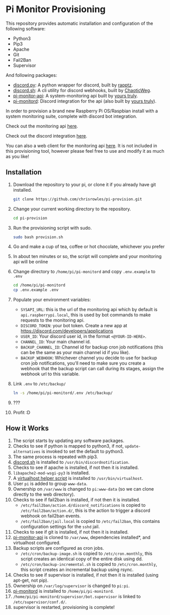 # Pi Monitor Provisioning

This repository provides automatic installation and configuration of the following software:

- Python3
- Pip3
- Apache
- Git
- Fail2Ban
- Supervisor

And following packages:

- [discord.py](https://pypi.org/project/discord.py/): A python wrapper for discord, built by [rapptz](https://pypi.org/user/rapptz/).
- [discord.sh](https://github.com/ChaoticWeg/discord.sh): A cli utility for discord webhooks, built by [ChaoticWeg](https://github.com/ChaoticWeg).
- [pi-monitor-api](https://github.com/chrisrowles/pi-monitor-api): A system-monitoring api built by [yours truly](https://github.com/chrisrowles).
- [pi-monitord](https://github.com/chrisrowles/pi-monitord): Discord integration for the api (also built by [yours truly](https://github.com/chrisrowles)).

In order to provision a brand new Raspberry Pi OS/Raspbian install with a system monitoring suite, complete with discord bot integration.

Check out the monitoring api [here](https://github.com/chrisrowles/pi-monitor-api).

Check out the discord integration [here](https://github.com/chrisrowles/pi-monitord).

You can also a web client for the monitoring api [here](https://github.com/chrisrowles/pi-monitor). It is not included in this provisioning tool, however please feel free to use and modify it as much as you like!

## Installation

1. Download the repository to your pi, or clone it if you already have git installed.

    ```sh
    git clone https://github.com/chrisrowles/pi-provision.git
    ```
2. Change your current working directory to the repository.

    ```sh
    cd pi-provision
    ```
3. Run the provisioning script with sudo.

    ```sh
    sudo bash provision.sh
    ```
4. Go and make a cup of tea, coffee or hot chocolate, whichever you prefer
5. In about ten minutes or so, the script will complete and your monitoring api will be online
6. Change directory to `/home/pi/pi-monitord` and copy `.env.example` to `.env`

    ```sh
    cd /home/pi/pi-monitord
    cp .env.example .env
    ```
7. Populate your environment variables:
    - `SYSAPI_URL`: this is the url of the monitoring api which by default is `api.raspberrypi.local`, this is used by bot commands to make requests to the monitoring api.
    - `DISCORD_TOKEN`: your bot token. Create a new app at https://discord.com/developers/applications
    - `USER_ID`: Your discord user id, in the format `<@YOUR-ID-HERE>`.
    - `CHANNEL_ID`: Your main channel id.
    - `BACKUP_CHANNEL_ID`: Channel id for backup cron job notifications (this can be the same as your main channel id if you like).
    - `BACKUP_WEBHOOK`: Whichever channel you decide to use for backup cron job notifications, you'll need to make sure you create a webhook that the backup script can call during its stages, assign the webhook url to this variable.
8. Link `.env` to `/etc/backup/`
    ```sh
    ln -s /home/pi/pi-monitord/.env /etc/backup/
    ```
9. ???
10. Profit :D

## How it Works

1. The script starts by updating any software packages.
2. Checks to see if python is mapped to python3, if not, `update-alternatives` is invoked to set the default to python3.
3. The same process is repeated with pip3.
4. [discord.sh](https://github.com/ChaoticWeg/discord.sh) is installed to `/usr/bin/discordnotification`.
5. Checks to see if apache is installed, if not then it is installed.
6. `libapache2-mod-wsgi-py3` is installed.
7. A [virtualhost helper script](https://github.com/chrisrowles/dotfiles/blob/master/scripts/virtualhost) is installed to `/usr/bin/virtualhost`.
8. User `pi` is added to group `www-data`.
9. Ownership on `/var/www` is changed to `pi:www-data` (so we can clone directly to the web directory).
10. Checks to see if fail2ban is installed, if not then it is installed.
    - `/etc/fail2ban/action.d/discord_notifications` is copied to `/etc/fail2ban/action.d/`, this is the action to trigger a discord webhook on fail2ban events.
    - `/etc/fail2ban/jail.local` is copied to `/etc/fail2ban`, this contains configuration settings for the `sshd` jail.
11. Checks to see if git is installed, if not then it is installed.
12. [pi-monitor-api](https://github.com/chrisrowles/pi-monitor-api) is cloned to `/var/www`, dependencies installed*, and virtualhost configured.
13. Backup scripts are configured as cron jobs.
    - `/etc/cron/backup-image.sh` is copied to `/etc/cron.monthly`, this script creates an identical copy of the entire disk using dd.
    - `/etc/cron/backup-incremental.sh` is copied to `/etc/cron.monthly`, this script creates an incremental backup using rsync.
14. Checks to see if supervisor is installed, if not then it is installed (using apt-get, not pip).
15. Ownership on `/var/log/supervisor` is changed to `pi:pi`.
16. [pi-monitord](https://github.com/chrisrowles/pi-monitord) is installed to `/home/pi/pi-monitord`.
17. `/home/pi/pi-monitord/supervisor/bot.supervisor` is linked to `/etc/supervisor/conf.d/`.
18. supervisor is restarted, provisioning is complete!
